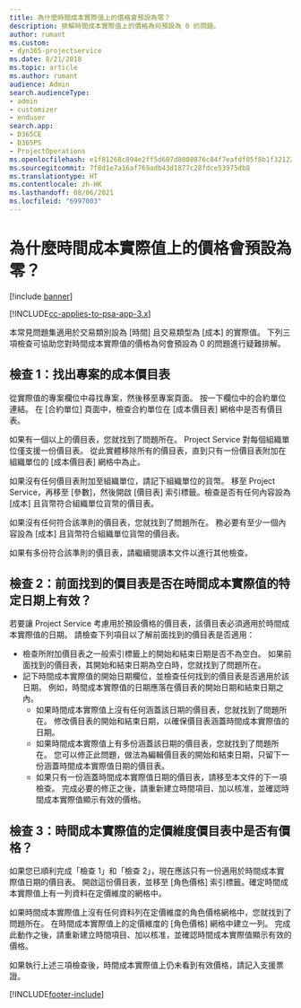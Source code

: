 ```yaml
---
title: 為什麼時間成本實際值上的價格會預設為零？
description: 排解時間成本實際值上的價格為何預設為 0 的問題。
author: rumant
ms.custom:
- dyn365-projectservice
ms.date: 8/21/2018
ms.topic: article
ms.author: rumant
audience: Admin
search.audienceType:
- admin
- customizer
- enduser
search.app:
- D365CE
- D365PS
- ProjectOperations
ms.openlocfilehash: e1f81268c894e2ff5d607d8008876c84f7eafdf05f8b1f3212263a5dfa89b69d
ms.sourcegitcommit: 7f8d1e7a16af769adb43d1877c28fdce53975db8
ms.translationtype: HT
ms.contentlocale: zh-HK
ms.lasthandoff: 08/06/2021
ms.locfileid: "6997003"
---
```

# <a name="why-is-the-price-defaulting-to-zero-on-time-cost-actuals"></a>為什麼時間成本實際值上的價格會預設為零？

[!include [banner](../includes/psa-now-project-operations.md)]

[!INCLUDE[cc-applies-to-psa-app-3.x](../includes/cc-applies-to-psa-app-3x.md)]

本常見問題集適用於交易類別設為 [時間] 且交易類型為 [成本] 的實際值。 下列三項檢查可協助您對時間成本實際值的價格為何會預設為 0 的問題進行疑難排解。
 
## <a name="check-1-identify-the-cost-price-list-for-the-project"></a>檢查 1：找出專案的成本價目表

從實際值的專案欄位中尋找專案，然後移至專案頁面。 按一下欄位中的合約單位連結。 在 [合約單位] 頁面中，檢查合約單位在 [成本價目表] 網格中是否有價目表。

如果有一個以上的價目表，您就找到了問題所在。 Project Service 對每個組織單位僅支援一份價目表。 從此實體移除所有的價目表，直到只有一份價目表附加在組織單位的 [成本價目表] 網格中為止。

如果沒有任何價目表附加至組織單位，請記下組織單位的貨幣。 移至 Project Service，再移至 [參數]，然後開啟 [價目表] 索引標籤。檢查是否有任何內容設為 [成本] 且貨幣符合組織單位貨幣的價目表。
 
如果沒有任何符合該準則的價目表，您就找到了問題所在。 務必要有至少一個內容設為 [成本] 且貨幣符合組織單位貨幣的價目表。

如果有多份符合該準則的價目表，請繼續閱讀本文件以進行其他檢查。

## <a name="check-2-are-any-of-the-price-lists-identified-above-valid-for-the-specific-date-of-the-time-cost-actual"></a>檢查 2：前面找到的價目表是否在時間成本實際值的特定日期上有效？

若要讓 Project Service 考慮用於預設價格的價目表，該價目表必須適用於時間成本實際值的日期。 請檢查下列項目以了解前面找到的價目表是否適用：

- 檢查所附加價目表之一般索引標籤上的開始和結束日期是否不為空白。 如果前面找到的價目表，其開始和結束日期為空白時，您就找到了問題所在。 
- 記下時間成本實際值的開始日期欄位，並檢查任何找到的價目表是否適用於該日期。 例如，時間成本實際值的日期應落在價目表的開始日期和結束日期之內。 
    - 如果時間成本實際值上沒有任何涵蓋該日期的價目表，您就找到了問題所在。 修改價目表的開始和結束日期，以確保價目表涵蓋時間成本實際值的日期。 
    - 如果時間成本實際值上有多份涵蓋該日期的價目表，您就找到了問題所在。 您可以修正此問題，做法為編輯價目表的開始和結束日期，只留下一份涵蓋時間成本實際值日期的價目表。 
    - 如果只有一份涵蓋時間成本實際值日期的價目表，請移至本文件的下一項檢查。
完成必要的修正之後，請重新建立時間項目、加以核准，並確認時間成本實際值顯示有效的價格。

## <a name="check-3-is-there-a-price-in-the-price-list-for-the-pricing-dimensions-on-the-time-cost-actual"></a>檢查 3：時間成本實際值的定價維度價目表中是否有價格？

如果您已順利完成「檢查 1」和「檢查 2」，現在應該只有一份適用於時間成本實際值日期的價目表。 開啟這份價目表，並移至 [角色價格] 索引標籤。確定時間成本實際值上有一列資料在定價維度的網格中。

如果時間成本實際值上沒有任何資料列在定價維度的角色價格網格中，您就找到了問題所在。 在時間成本實際值上的定價維度的 [角色價格] 網格中建立一列。 完成此動作之後，請重新建立時間項目、加以核准，並確認時間成本實際值顯示有效的價格。
 
如果執行上述三項檢查後，時間成本實際值上仍未看到有效價格，請記入支援票證。





[!INCLUDE[footer-include](../includes/footer-banner.md)]